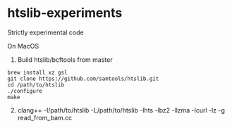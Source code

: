 # htslib-experiments
Strictly experimental code

On MacOS

1. Build htslib/bcftools from master
```
brew install xz gsl
git clone https://github.com/samtools/htslib.git
cd /path/to/htslib
./configure
make
```

2. clang++ -I/path/to/htslib -L/path/to/htslib -lhts -lbz2 -llzma -lcurl -lz -g read_from_bam.cc

